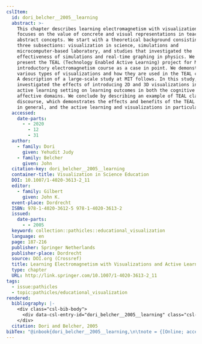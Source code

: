```yaml
---
cslItem:
  id: dori_belcher__2005__learning
  abstract: >-
    This chapter describes learning electromagnetism with visualizations and
    focuses on the value of concrete and visual representations in teaching
    abstract concepts. We start with a theoretical background consisting of
    three subsections: visualization in science, simulations and
    microcomputer-based laboratory, and studies that investigated the
    effectiveness of simulations and real-time graphing in physics. We then
    present the TEAL (Technology Enabled Active Learning) project for MIT's
    introductory electromagnetism course as a case in point. We demonstrate the
    various types of visualizations and how they are used in the TEAL classroom.
    A description of a large-scale study at MIT follows. In this study, we
    investigated the effects of introducing 2D and 3D visualizations into an
    active learning setting on learning outcomes in both the cognitive and
    affective domains. We conclude by describing an example of TEAL classroom
    discourse, which demonstrates the effects and benefits of the TEAL project
    in general, and the active learning and visualizations in particular.
  accessed:
    date-parts:
      - - 2020
        - 12
        - 31
  author:
    - family: Dori
      given: Yehudit Judy
    - family: Belcher
      given: John
  citation-key: dori_belcher__2005__learning
  container-title: Visualization in Science Education
  DOI: 10.1007/1-4020-3613-2_11
  editor:
    - family: Gilbert
      given: John K.
  event-place: Dordrecht
  ISBN: 978-1-4020-3612-5 978-1-4020-3613-2
  issued:
    date-parts:
      - - 2005
  keyword: collection::pathicles::educational_visualization
  language: en
  page: 187-216
  publisher: Springer Netherlands
  publisher-place: Dordrecht
  source: DOI.org (Crossref)
  title: Learning Electromagnetism with Visualizations and Active Learning
  type: chapter
  URL: http://link.springer.com/10.1007/1-4020-3613-2_11
tags:
  - issue:pathicles
  - topic:pathicles/educational_visualization
rendered:
  bibliography: |-
    <div class="csl-bib-body">
      <div data-csl-entry-id="dori_belcher__2005__learning" class="csl-entry">Dori, Y.J. and Belcher, J. 2005 “Learning Electromagnetism with Visualizations and Active Learning,” in Gilbert, J.K. (ed.) <i>Visualization in Science Education</i>. Dordrecht: Springer Netherlands, pp. 187–216. doi:10.1007/1-4020-3613-2_11.</div>
    </div>
  citation: Dori and Belcher, 2005
bibTex: "@inbook{dori_belcher__2005__learning,\n\tnote = {[Online; accessed 2020-12-31]},\n\taddress = {Dordrecht},\n\tauthor = {Dori, Yehudit Judy and Belcher, John},\n\tbooktitle = {Visualization in {Science} {Education}},\n\teditor = {Gilbert, John K.},\n\tyear = {2005},\n\tpages = {187--216},\n\tpublisher = {Springer Netherlands},\n\ttitle = {Learning {Electromagnetism} with {Visualizations} and {Active} {Learning}},\n}\n\n"
---
```

